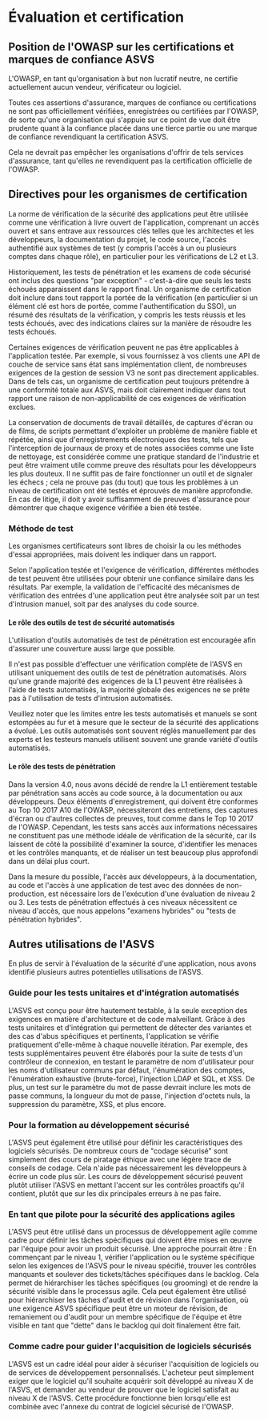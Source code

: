 # Évaluation et certification

## Position de l'OWASP sur les certifications et marques de confiance ASVS

L'OWASP, en tant qu'organisation à but non lucratif neutre, ne certifie actuellement aucun vendeur, vérificateur ou logiciel.

Toutes ces assertions d'assurance, marques de confiance ou certifications ne sont pas officiellement vérifiées, enregistrées ou certifiées par l'OWASP, de sorte qu'une organisation qui s'appuie sur ce point de vue doit être prudente quant à la confiance placée dans une tierce partie ou une marque de confiance revendiquant la certification ASVS.

Cela ne devrait pas empêcher les organisations d'offrir de tels services d'assurance, tant qu'elles ne revendiquent pas la certification officielle de l'OWASP.

## Directives pour les organismes de certification

La norme de vérification de la sécurité des applications peut être utilisée comme une vérification à livre ouvert de l'application, comprenant un accès ouvert et sans entrave aux ressources clés telles que les architectes et les développeurs, la documentation du projet, le code source, l'accès authentifié aux systèmes de test (y compris l'accès à un ou plusieurs comptes dans chaque rôle), en particulier pour les vérifications de L2 et L3.

Historiquement, les tests de pénétration et les examens de code sécurisé ont inclus des questions "par exception" - c'est-à-dire que seuls les tests échoués apparaissent dans le rapport final. Un organisme de certification doit inclure dans tout rapport la portée de la vérification (en particulier si un élément clé est hors de portée, comme l'authentification du SSO), un résumé des résultats de la vérification, y compris les tests réussis et les tests échoués, avec des indications claires sur la manière de résoudre les tests échoués.

Certaines exigences de vérification peuvent ne pas être applicables à l'application testée. Par exemple, si vous fournissez à vos clients une API de couche de service sans état sans implémentation client, de nombreuses exigences de la gestion de session V3 ne sont pas directement applicables. Dans de tels cas, un organisme de certification peut toujours prétendre à une conformité totale aux ASVS, mais doit clairement indiquer dans tout rapport une raison de non-applicabilité de ces exigences de vérification exclues.

La conservation de documents de travail détaillés, de captures d'écran ou de films, de scripts permettant d'exploiter un problème de manière fiable et répétée, ainsi que d'enregistrements électroniques des tests, tels que l'interception de journaux de proxy et de notes associées comme une liste de nettoyage, est considérée comme une pratique standard de l'industrie et peut être vraiment utile comme preuve des résultats pour les développeurs les plus douteux. Il ne suffit pas de faire fonctionner un outil et de signaler les échecs ; cela ne prouve pas (du tout) que tous les problèmes à un niveau de certification ont été testés et éprouvés de manière approfondie. En cas de litige, il doit y avoir suffisamment de preuves d'assurance pour démontrer que chaque exigence vérifiée a bien été testée.

### Méthode de test

Les organismes certificateurs sont libres de choisir la ou les méthodes d'essai appropriées, mais doivent les indiquer dans un rapport.

Selon l'application testée et l'exigence de vérification, différentes méthodes de test peuvent être utilisées pour obtenir une confiance similaire dans les résultats. Par exemple, la validation de l'efficacité des mécanismes de vérification des entrées d'une application peut être analysée soit par un test d'intrusion manuel, soit par des analyses du code source.

#### Le rôle des outils de test de sécurité automatisés

L'utilisation d'outils automatisés de test de pénétration est encouragée afin d'assurer une couverture aussi large que possible.

Il n'est pas possible d'effectuer une vérification complète de l'ASVS en utilisant uniquement des outils de test de pénétration automatisés. Alors qu'une grande majorité des exigences de la L1 peuvent être réalisées à l'aide de tests automatisés, la majorité globale des exigences ne se prête pas à l'utilisation de tests d'intrusion automatisés.

Veuillez noter que les limites entre les tests automatisés et manuels se sont estompées au fur et à mesure que le secteur de la sécurité des applications a évolué. Les outils automatisés sont souvent réglés manuellement par des experts et les testeurs manuels utilisent souvent une grande variété d'outils automatisés.

#### Le rôle des tests de pénétration

Dans la version 4.0, nous avons décidé de rendre la L1 entièrement testable par pénétration sans accès au code source, à la documentation ou aux développeurs. Deux éléments d'enregistrement, qui doivent être conformes au Top 10 2017 A10 de l'OWASP, nécessiteront des entretiens, des captures d'écran ou d'autres collectes de preuves, tout comme dans le Top 10 2017 de l'OWASP. Cependant, les tests sans accès aux informations nécessaires ne constituent pas une méthode idéale de vérification de la sécurité, car ils laissent de côté la possibilité d'examiner la source, d'identifier les menaces et les contrôles manquants, et de réaliser un test beaucoup plus approfondi dans un délai plus court.

Dans la mesure du possible, l'accès aux développeurs, à la documentation, au code et l'accès à une application de test avec des données de non-production, est nécessaire lors de l'exécution d'une évaluation de niveau 2 ou 3. Les tests de pénétration effectués à ces niveaux nécessitent ce niveau d'accès, que nous appelons "examens hybrides" ou "tests de pénétration hybrides".

## Autres utilisations de l'ASVS

En plus de servir à l'évaluation de la sécurité d'une application, nous avons identifié plusieurs autres potentielles utilisations de l'ASVS.

### Guide pour les tests unitaires et d'intégration automatisés

L'ASVS est conçu pour être hautement testable, à la seule exception des exigences en matière d'architecture et de code malveillant. Grâce à des tests unitaires et d'intégration qui permettent de détecter des variantes et des cas d'abus spécifiques et pertinents, l'application se vérifie pratiquement d'elle-même à chaque nouvelle itération. Par exemple, des tests supplémentaires peuvent être élaborés pour la suite de tests d'un contrôleur de connexion, en testant le paramètre de nom d'utilisateur pour les noms d'utilisateur communs par défaut, l'énumération des comptes, l'énumération exhaustive (brute-force), l'injection LDAP et SQL, et XSS. De plus, un test sur le paramètre du mot de passe devrait inclure les mots de passe communs, la longueur du mot de passe, l'injection d'octets nuls, la suppression du paramètre, XSS, et plus encore.

### Pour la formation au développement sécurisé

L'ASVS peut également être utilisé pour définir les caractéristiques des logiciels sécurisés. De nombreux cours de "codage sécurisé" sont simplement des cours de piratage éthique avec une légère trace de conseils de codage. Cela n'aide pas nécessairement les développeurs à écrire un code plus sûr. Les cours de développement sécurisé peuvent plutôt utiliser l'ASVS en mettant l'accent sur les contrôles proactifs qu'il contient, plutôt que sur les dix principales erreurs à ne pas faire.

### En tant que pilote pour la sécurité des applications agiles

L'ASVS peut être utilisé dans un processus de développement agile comme cadre pour définir les tâches spécifiques qui doivent être mises en œuvre par l'équipe pour avoir un produit sécurisé. Une approche pourrait être : En commençant par le niveau 1, vérifier l'application ou le système spécifique selon les exigences de l'ASVS pour le niveau spécifié, trouver les contrôles manquants et soulever des tickets/tâches spécifiques dans le backlog. Cela permet de hiérarchiser les tâches spécifiques (ou grooming) et de rendre la sécurité visible dans le processus agile. Cela peut également être utilisé pour hiérarchiser les tâches d'audit et de révision dans l'organisation, où une exigence ASVS spécifique peut être un moteur de révision, de remaniement ou d'audit pour un membre spécifique de l'équipe et être visible en tant que "dette" dans le backlog qui doit finalement être fait.

### Comme cadre pour guider l'acquisition de logiciels sécurisés

L'ASVS est un cadre idéal pour aider à sécuriser l'acquisition de logiciels ou de services de développement personnalisés. L'acheteur peut simplement exiger que le logiciel qu'il souhaite acquérir soit développé au niveau X de l'ASVS, et demander au vendeur de prouver que le logiciel satisfait au niveau X de l'ASVS. Cette procédure fonctionne bien lorsqu'elle est combinée avec l'annexe du contrat de logiciel sécurisé de l'OWASP.
